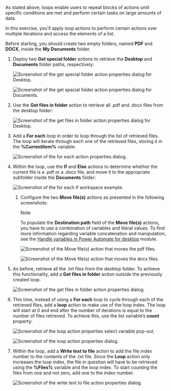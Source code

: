 As stated above, loops enable users to repeat blocks of actions until specific conditions are met and perform certain tasks on large amounts of data.

In this exercise, you'll apply loop actions to perform certain actions over multiple iterations and access the elements of a list.

Before starting, you should create two empty folders, named **PDF** and **DOCX**, inside the **My Documents** folder.

1. Deploy two **Get special folder** actions to retrieve the **Desktop** and **Documents** folder paths, respectively:

    ![Screenshot of the get special folder action properties dialog for Desktop.](..\media\get-special-folder-action-properties.png)

    ![Screenshot of the get special folder action properties dialog for Documents.](..\media\get-special-folder-action-properties-continued.png)

1. Use the **Get files in folder** action to retrieve all .pdf and .docx files from the desktop folder:

    ![Screenshot of the get files in folder action properties dialog for Desktop.](..\media\get-files-in-folder-action-properties.png)

1. Add a **For each** loop in order to loop through the list of retrieved files. The loop will iterate through each one of the retrieved files, storing it in the **%CurrentItem%** variable:

    ![Screenshot of the for each action properties dialog.](..\media\for-each-action-properties.png)

1. Within the loop, use the **If** and **Else** actions to determine whether the current file is a .pdf or a .docx file, and move it to the appropriate subfolder inside the **Documents** folder:

    ![Screenshot of the for each if workspace example.](..\media\for-each-if-workspace-example.png)

    1. Configure the two **Move file(s)** actions as presented in the following screenshots:

        > [!NOTE]
        > Το populate the **Destination path** field of the **Move file(s)** actions, you have to use a combination of variables and literal values. To find more information regarding variable concatenation and manipulation, see the [Handle variables in Power Automate for desktop](../../pad-variables/index.yml) module.

        ![Screenshot of the Move file(s) action that moves the pdf files.](..\media\move-files-action-pdf.png)

        ![Screenshot of the Move file(s) action that moves the docx files.](..\media\move-files-action-docx.png)

1. As before, retrieve all the .txt files from the desktop folder. To achieve this functionality, add a **Get files in folder** action outside the previously created loop.

    ![Screenshot of the get files in folder action properties dialog.](..\media\get-files-in-folder-action-properties-continued.png)

1. This time, instead of using a **For each** loop to cycle through each of the retrieved files, add a **loop** action to make use of the loop index. The loop will start at 0 and end after the number of iterations is equal to the number of files retrieved. To achieve this, use the list variable’s **count** property:

    ![Screenshot of the loop action properties select variable pop-out.](..\media\loop-action-properties-select-variable-popout.png)

    ![Screenshot of the loop action properties dialog.](..\media\loop-action-properties-continued-2.png)

1. Within the loop, add a **Write text to file** action to add the file index number to the contents of the .txt file. Since the **Loop** action only increases the loop index, the file in question will have to be retrieved using the **%Files%** variable and the loop index. To start counting the files from one and not zero, add one to the index number.

    ![Screenshot of the write text to file action properties dialog.](..\media\write-text-to-file-action-properties.png)
